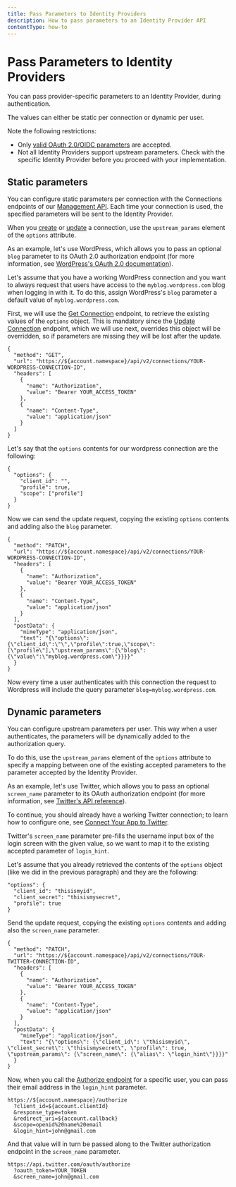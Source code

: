 ```yaml
---
title: Pass Parameters to Identity Providers
description: How to pass parameters to an Identity Provider API
contentType: how-to
---
```

# Pass Parameters to Identity Providers

You can pass provider-specific parameters to an Identity Provider, during authentication.

The values can either be static per connection or dynamic per user.

Note the following restrictions:
- Only [valid OAuth 2.0/OIDC parameters](http://openid.net/specs/openid-connect-core-1_0.html#AuthorizationEndpoint) are accepted.
- Not all Identity Providers support upstream parameters. Check with the specific Identity Provider before you proceed with your implementation.

## Static parameters

You can configure static parameters per connection with the Connections endpoints of our [Management API](/api/management/v2). Each time your connection is used, the specified parameters will be sent to the Identity Provider.

When you [create](/api/management/v2#!/Connections/post_connections) or [update](/api/management/v2#!/Connections/patch_connections_by_id) a connection, use the `upstream_params` element of the `options` attribute.

As an example, let's use WordPress, which allows you to pass an optional `blog` parameter to its OAuth 2.0 authorization endpoint (for more information, see [WordPress's OAuth 2.0 documentation](https://developer.wordpress.com/docs/oauth2/)).

Let's assume that you have a working WordPress connection and you want to always request that users have access to the `myblog.wordpress.com` blog when logging in with it. To do this, assign WordPress's `blog` parameter a default value of `myblog.wordpress.com`.

First, we will use the [Get Connection](/api/management/v2#!/Connections/get_connections_by_id) endpoint, to retrieve the existing values of the `options` object. This is mandatory since the [Update Connection](/api/management/v2#!/Connections/patch_connections_by_id) endpoint, which we will use next, overrides this object will be overridden, so if parameters are missing they will be lost after the update.

```har
{
  "method": "GET",
  "url": "https://${account.namespace}/api/v2/connections/YOUR-WORDPRESS-CONNECTION-ID",
  "headers": [
    {
      "name": "Authorization",
      "value": "Bearer YOUR_ACCESS_TOKEN"
    },
    {
      "name": "Content-Type",
      "value": "application/json"
    }
  ]
}
```

Let's say that the `options` contents for our wordpress connection are the following:

```text
{
  "options": {
    "client_id": "", 
    "profile": true, 
    "scope": ["profile"]
  }
}
```

Now we can send the update request, copying the existing `options` contents and adding also the `blog` parameter.

```har
{
  "method": "PATCH",
  "url": "https://${account.namespace}/api/v2/connections/YOUR-WORDPRESS-CONNECTION-ID",
  "headers": [
    {
      "name": "Authorization",
      "value": "Bearer YOUR_ACCESS_TOKEN"
    },
    {
      "name": "Content-Type",
      "value": "application/json"
    }
  ],
  "postData": {
    "mimeType": "application/json",
    "text": "{\"options\":{\"client_id\":\"\",\"profile\":true,\"scope\":[\"profile\"],\"upstream_params\":{\"blog\":{\"value\":\"myblog.wordpress.com\"}}}}"
  }
}
```

Now every time a user authenticates with this connection the request to Wordpress will include the query parameter `blog=myblog.wordpress.com`.

## Dynamic parameters

You can configure upstream parameters per user. This way when a user authenticates, the parameters will be dynamically added to the authorization query.

To do this, use the `upstream_params` element of the `options` attribute to specify a mapping between one of the existing accepted parameters to the parameter accepted by the Identity Provider.

As an example, let's use Twitter, which allows you to pass an optional `screen_name` parameter to its OAuth authorization endpoint (for more information, see [Twitter's API reference](https://developer.twitter.com/en/docs/basics/authentication/api-reference/authorize)). 

To continue, you should already have a working Twitter connection; to learn how to configure one, see [Connect Your App to Twitter](/connections/social/twitter).

Twitter's `screen_name` parameter pre-fills the username input box of the login screen with the given value, so we want to map it to the existing accepted parameter of `login_hint`.

Let's assume that you already retrieved the contents of the `options` object (like we did in the previous paragraph) and they are the following:

```text
"options": {
  "client_id": "thisismyid",
  "client_secret": "thisismysecret",
  "profile": true
}
```

Send the update request, copying the existing `options` contents and adding also the `screen_name` parameter.

```har
{
  "method": "PATCH",
  "url": "https://${account.namespace}/api/v2/connections/YOUR-TWITTER-CONNECTION-ID",
  "headers": [
    {
      "name": "Authorization",
      "value": "Bearer YOUR_ACCESS_TOKEN"
    },
    {
      "name": "Content-Type",
      "value": "application/json"
    }
  ],
  "postData": {
    "mimeType": "application/json",
    "text": "{\"options\": {\"client_id\": \"thisismyid\", \"client_secret\": \"thisismysecret\", \"profile\": true, \"upstream_params\": {\"screen_name\": {\"alias\": \"login_hint\"}}}}"
  }
}
```

Now, when you call the [Authorize endpoint](/api/authentication#authorize-application) for a specific user, you can pass their email address in the `login_hint` parameter.

```text
https://${account.namespace}/authorize
  ?client_id=${account.clientId}
  &response_type=token
  &redirect_uri=${account.callback}
  &scope=openid%20name%20email
  &login_hint=john@gmail.com
```

And that value will in turn be passed along to the Twitter authorization endpoint in the `screen_name` parameter.

```text
https://api.twitter.com/oauth/authorize
  ?oauth_token=YOUR_TOKEN
  &screen_name=john@gmail.com
```

